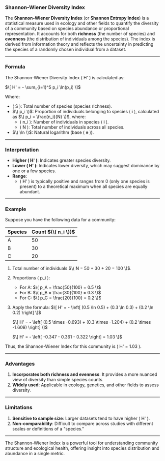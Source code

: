 ### **Shannon-Wiener Diversity Index**

The **Shannon-Wiener Diversity Index** (or **Shannon Entropy Index**) is a statistical measure used in ecology and other fields to quantify the diversity of a community based on species abundance or proportional representation. It accounts for both **richness** (the number of species) and **evenness** (the distribution of individuals among the species). The index is derived from information theory and reflects the uncertainty in predicting the species of a randomly chosen individual from a dataset.

---

### **Formula**

The Shannon-Wiener Diversity Index \( H' \) is calculated as:

$\[
H' = - \sum_{i=1}^S p_i \ln(p_i)
\]$

Where:
- \( S \): Total number of species (species richness).
- $\( p_i \)$: Proportion of individuals belonging to species \( i \), calculated as $\( p_i = \frac{n_i}{N} \)$, where:
  - \( n_i \): Number of individuals in species \( i \).
  - \( N \): Total number of individuals across all species.
- $\( \ln \)$: Natural logarithm (base \( e \)).

---

### **Interpretation**

- **Higher \( H' \)**: Indicates greater species diversity.
- **Lower \( H' \)**: Indicates lower diversity, which may suggest dominance by one or a few species.
- **Range**: 
  - \( H' \) is typically positive and ranges from 0 (only one species is present) to a theoretical maximum when all species are equally abundant.

---

### **Example**

Suppose you have the following data for a community:

| Species | Count $(\( n_i \))$ |
|---------|-------------------|
| A       | 50                |
| B       | 30                |
| C       | 20                |

1. Total number of individuals $\( N = 50 + 30 + 20 = 100 \)$.
2. Proportions \( p_i \):
   - For A: $\( p_A = \frac{50}{100} = 0.5 \)$
   - For B: $\( p_B = \frac{30}{100} = 0.3 \)$
   - For C: $\( p_C = \frac{20}{100} = 0.2 \)$
3. Apply the formula:
   $\[
   H' = - \left[ (0.5 \ln 0.5) + (0.3 \ln 0.3) + (0.2 \ln 0.2) \right]
   \]$
   
   $\[
   H' = - \left[ (0.5 \times -0.693) + (0.3 \times -1.204) + (0.2 \times -1.609) \right]
   \]$
   
   $\[
   H' = - \left[ -0.347 - 0.361 - 0.322 \right] = 1.03
   \]$

Thus, the Shannon-Wiener Index for this community is \( H' = 1.03 \).

---

### **Advantages**

1. **Incorporates both richness and evenness**: It provides a more nuanced view of diversity than simple species counts.
2. **Widely used**: Applicable in ecology, genetics, and other fields to assess diversity.

---

### **Limitations**

1. **Sensitive to sample size**: Larger datasets tend to have higher \( H' \).
2. **Non-comparability**: Difficult to compare across studies with different scales or definitions of a "species."

---

The Shannon-Wiener Index is a powerful tool for understanding community structure and ecological health, offering insight into species distribution and abundance in a single metric.
